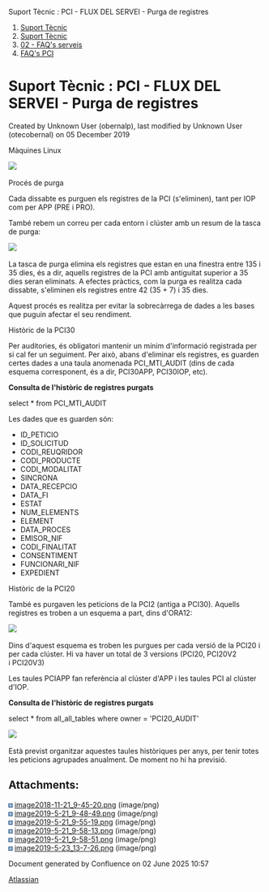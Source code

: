 Suport Tècnic : PCI - FLUX DEL SERVEI - Purga de registres  

1.  [Suport Tècnic](index.html)
2.  [Suport Tècnic](13893782.html)
3.  [02 - FAQ's serveis](26313393.html)
4.  [FAQ's PCI](28705599.html)

Suport Tècnic : PCI - FLUX DEL SERVEI - Purga de registres
==========================================================

Created by Unknown User (obernalp), last modified by Unknown User (otecobernal) on 05 December 2019

Màquines Linux

![](attachments/26313596/26314566.png)

Procés de purga

Cada dissabte es purguen els registres de la PCI (s'eliminen), tant per IOP com per APP (PRE i PRO).

També rebem un correu per cada entorn i clúster amb un resum de la tasca de purga:

![](attachments/26313596/26317614.png)

La tasca de purga elimina els registres que estan en una finestra entre 135 i 35 dies, és a dir, aquells registres de la PCI amb antiguitat superior a 35 dies seran eliminats. A efectes pràctics, com la purga es realitza cada dissabte, s'eliminen els registres entre 42 (35 + 7) i 35 dies.

Aquest procés es realitza per evitar la sobrecàrrega de dades a les bases que puguin afectar el seu rendiment.

Històric de la PCI30

Per auditories, és obligatori mantenir un mínim d'informació registrada per si cal fer un seguiment. Per això, abans d'eliminar els registres, es guarden certes dades a una taula anomenada PCI\_MTI\_AUDIT (dins de cada esquema corresponent, és a dir, PCI30APP, PCI30IOP, etc).

**Consulta de l'històric de registres purgats**

select \* from PCI\_MTI\_AUDIT 

  
Les dades que es guarden són:

*   ID\_PETICIO
*   ID\_SOLICITUD
*   CODI\_REUQRIDOR
*   CODI\_PRODUCTE
*   CODI\_MODALITAT
*   SINCRONA
*   DATA\_RECEPCIO
*   DATA\_FI
*   ESTAT
*   NUM\_ELEMENTS
*   ELEMENT
*   DATA\_PROCES
*   EMISOR\_NIF
*   CODI\_FINALITAT
*   CONSENTIMENT
*   FUNCIONARI\_NIF
*   EXPEDIENT

Històric de la PCI20

També es purgaven les peticions de la PCI2 (antiga a PCI30). Aquells registres es troben a un esquema a part, dins d'ORA12:

![](attachments/26313596/26317582.png)

Dins d'aquest esquema es troben les purgues per cada versió de la PCI20 i per cada clúster. Hi va haver un total de 3 versions (PCI20, PCI20V2 i PCI20V3)

Les taules PCIAPP fan referència al clúster d'APP i les taules PCI al clúster d'IOP.

**Consulta de l'històric de registres purgats**

select \* from all\_all\_tables where owner = 'PCI20\_AUDIT'

  
![](attachments/26313596/26317579.png)

Està previst organitzar aquestes taules històriques per anys, per tenir totes les peticions agrupades anualment. De moment no hi ha previsió.

  
  

  

  

  

  

Attachments:
------------

![](images/icons/bullet_blue.gif) [image2018-11-21\_9-45-20.png](attachments/26313596/26317596.png) (image/png)  
![](images/icons/bullet_blue.gif) [image2019-5-21\_9-48-49.png](attachments/26313596/26317614.png) (image/png)  
![](images/icons/bullet_blue.gif) [image2019-5-21\_9-55-19.png](attachments/26313596/26317582.png) (image/png)  
![](images/icons/bullet_blue.gif) [image2019-5-21\_9-58-13.png](attachments/26313596/26317580.png) (image/png)  
![](images/icons/bullet_blue.gif) [image2019-5-21\_9-58-51.png](attachments/26313596/26317579.png) (image/png)  
![](images/icons/bullet_blue.gif) [image2019-5-23\_13-7-26.png](attachments/26313596/26314566.png) (image/png)  

Document generated by Confluence on 02 June 2025 10:57

[Atlassian](http://www.atlassian.com/)